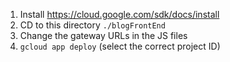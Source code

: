 1. Install https://cloud.google.com/sdk/docs/install
2. CD to this directory `./blogFrontEnd`
3. Change the gateway URLs in the JS files
4. `gcloud app deploy` (select the correct project ID)
